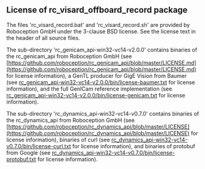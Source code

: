 License of rc_visard_offboard_record package
--------------------------------------------

The files 'rc_visard_record.bat' and 'rc_visard_record.sh' are provided by
Roboception GmbH under the 3-clause BSD license. See the license text in the
header of all source files.

The sub-directory 'rc_genicam_api-win32-vc14-v2.0.0' contains binaries of the rc_genicam_api
from Roboception GmbH (see [https://github.com/roboception/rc_genicam_api/blob/master/LICENSE.md](https://github.com/roboception/rc_genicam_api/blob/master/LICENSE.md) for license information),
a GenTL producer for GigE Vision from Baumer (see [rc_genicam_api-win32-vc14-v2.0.0/bin/license-baumer.txt](rc_genicam_api-win32-vc14-v2.0.0/bin/license-baumer.txt) for license information), and the full GenICam reference implementation (see [rc_genicam_api-win32-vc14-v2.0.0/bin/license-genicam.txt](rc_genicam_api-win32-vc14-v2.0.0/bin/license-genicam.txt) for license information).

The sub-directory 'rc_dynamics_api-win32-vc14-v0.7.0' contains binaries of the rc_dynamics_api from Roboception GmbH (see [https://github.com/roboception/rc_dynamics_api/blob/master/LICENSE](https://github.com/roboception/rc_dynamics_api/blob/master/LICENSE) for license information), binaries of curl (see [rc_dynamics_api-win32-vc14-v0.7.0/bin/license-curl.txt](rc_dynamics_api-win32-vc14-v0.7.0/bin/license-curl.txt) for license information), and binaries of protobuf from Google (see [rc_dynamics_api-win32-vc14-v0.7.0/bin/license-protobuf.txt](rc_dynamics_api-win32-vc14-v0.7.0/bin/license-protobuf.txt) for license information).

